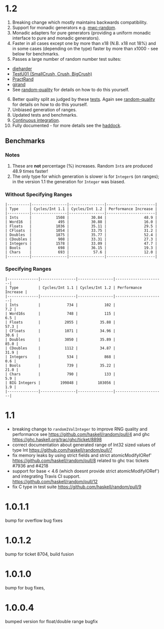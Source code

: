 # 1.2

1. Breaking change which mostly maintains backwards compatibility.
2. Support for monadic generators e.g. [mwc-random](https://hackage.haskell.org/package/mwc-random).
3. Monadic adapters for pure generators (providing a uniform monadic
   interface to pure and monadic generators).
4. Faster in all cases except one by more than x18 (N.B. x18 not 18%)
   and in some cases (depending on the type) faster by more than
   x1000 - see below for benchmarks.
5. Passes a large number of random number test suites:
  * [dieharder](http://webhome.phy.duke.edu/~rgb/General/dieharder.php "venerable")
  * [TestU01 (SmallCrush, Crush, BigCrush)](http://simul.iro.umontreal.ca/testu01/tu01.html "venerable")
  * [PractRand](http://pracrand.sourceforge.net/ "active")
  * [gjrand](http://gjrand.sourceforge.net/ "active")
  * See [random-quality](https://github.com/tweag/random-quality)
		 for details on how to do this yourself.
6. Better quality split as judged by these
	[tests](https://www.cambridge.org/core/journals/journal-of-functional-programming/article/evaluation-of-splittable-pseudorandom-generators/3EBAA9F14939C5BB5560E32D1A132637). Again
	see [random-quality](https://github.com/tweag/random-quality) for
	details on how to do this yourself.
7. Unbiased generation of ranges.
8. Updated tests and benchmarks.
9. [Continuous integration](https://travis-ci.org/github/idontgetoutmuch/random).
10. Fully documented - for more details see the [haddock](https://htmlpreview.github.io/?https://github.com/idontgetoutmuch/random/blob/release-notes/docs/System-Random.html).

## Benchmarks

### Notes

1. These are **not** percentage (%) increases. Random `Int`s are produced 48.9 times faster!
2. The only type for which generation is slower is for `Integer`s (on
   ranges); in the version 1.1 the generation for `Integer` was
   biased.

### Without Specifying Ranges

    |----------|----------------|----------------|----------------------|
	| Type     | Cycles/Int 1.1 | Cycles/Int 1.2 | Performance Increase |
	|----------|----------------|----------------|----------------------|
	| Ints     |           1508 |          30.84 |                 48.9 |
	| Word16   |            495 |          30.88 |                 16.0 |
	| Floats   |           1036 |          35.11 |                 29.5 |
	| CFloats  |           1054 |          33.75 |                 31.2 |
	| Doubles  |           1875 |          35.77 |                 52.4 |
	| CDoubles |            908 |          33.31 |                 27.3 |
	| Integers |           1578 |          33.09 |                 47.7 |
	| Bools    |            698 |          36.15 |                 19.3 |
	| Chars    |            693 |           57.6 |                 12.0 |
	|----------|----------------|----------------|----------------------|

### Specifying Ranges

	|--------------|----------------|----------------|----------------------|
	| Type         | Cycles/Int 1.1 | Cycles/Int 1.2 | Performance Increase |
	|--------------|----------------|----------------|----------------------|
	| Ints         |            734 |            102 |                  7.2 |
	| Word16s      |            748 |            115 |                  6.5 |
	| Floats       |           2055 |          35.88 |                 57.3 |
	| CFloats      |           1071 |          34.96 |                 30.6 |
	| Doubles      |           3050 |          35.89 |                 85.0 |
	| CDoubles     |           1112 |          34.87 |                 31.9 |
	| Integers     |            534 |            868 |                  0.6 |
	| Bools        |            739 |          35.22 |                 21.0 |
	| Chars        |            790 |            133 |                  5.9 |
	| BIG Integers |         199848 |         103056 |                  1.9 |
	|--------------|----------------|----------------|----------------------|




# 1.1
  * breaking change to `randomIValInteger` to improve RNG quality and performance
    see https://github.com/haskell/random/pull/4 and
    ghc https://ghc.haskell.org/trac/ghc/ticket/8898
  * correct documentation about generated range of Int32 sized values of type Int
    https://github.com/haskell/random/pull/7
  * fix memory leaks by using strict fields and strict atomicModifyIORef'
    https://github.com/haskell/random/pull/8
    related to ghc trac tickets  #7936 and #4218
  * support for base < 4.6 (which doesnt provide strict atomicModifyIORef')
    and integrating Travis CI support.
    https://github.com/haskell/random/pull/12
  * fix C type in test suite https://github.com/haskell/random/pull/9

# 1.0.1.1
bump for overflow bug fixes

# 1.0.1.2
bump for ticket 8704, build fusion

# 1.0.1.0
bump for bug fixes,

# 1.0.0.4
bumped version for float/double range bugfix
